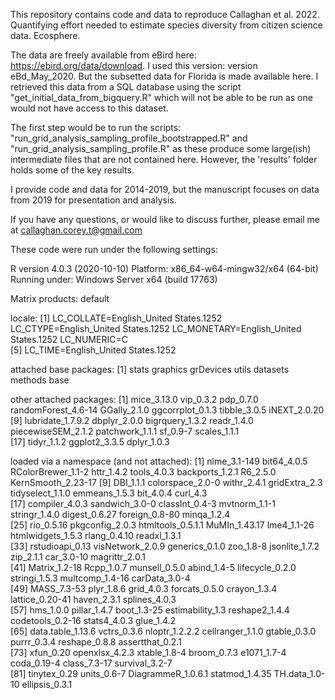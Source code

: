 This repository contains code and data to reproduce Callaghan et al. 2022. Quantifying effort needed to estimate species diversity from citizen science data. Ecosphere.

The data are freely available from eBird here: https://ebird.org/data/download. I used this version: version eBd_May_2020. But the subsetted data for Florida is made available here. I retrieved this data from a SQL database using the script "get_initial_data_from_bigquery.R" which will not be able to be run as one would not have access to this dataset.

The first step would be to run the scripts: "run_grid_analysis_sampling_profile_bootstrapped.R" and "run_grid_analysis_sampling_profile.R" as these produce some large(ish) intermediate files that are not contained here. However, the 'results' folder holds some of the key results.

I provide code and data for 2014-2019, but the manuscript focuses on data from 2019 for presentation and analysis.

If you have any questions, or would like to discuss further, please email me at callaghan.corey.t@gmail.com

These code were run under the following settings:

R version 4.0.3 (2020-10-10)
Platform: x86_64-w64-mingw32/x64 (64-bit)
Running under: Windows Server x64 (build 17763)

Matrix products: default

locale:
[1] LC_COLLATE=English_United States.1252  LC_CTYPE=English_United States.1252    LC_MONETARY=English_United States.1252 LC_NUMERIC=C                          
[5] LC_TIME=English_United States.1252    

attached base packages:
[1] stats     graphics  grDevices utils     datasets  methods   base     

other attached packages:
 [1] mice_3.13.0         vip_0.3.2           pdp_0.7.0           randomForest_4.6-14 GGally_2.1.0        ggcorrplot_0.1.3    tibble_3.0.5        iNEXT_2.0.20       
 [9] lubridate_1.7.9.2   dbplyr_2.0.0        bigrquery_1.3.2     readr_1.4.0         piecewiseSEM_2.1.2  patchwork_1.1.1     sf_0.9-7            scales_1.1.1       
[17] tidyr_1.1.2         ggplot2_3.3.5       dplyr_1.0.3        

loaded via a namespace (and not attached):
 [1] nlme_3.1-149       bit64_4.0.5        RColorBrewer_1.1-2 httr_1.4.2         tools_4.0.3        backports_1.2.1    R6_2.5.0           KernSmooth_2.23-17
 [9] DBI_1.1.1          colorspace_2.0-0   withr_2.4.1        gridExtra_2.3      tidyselect_1.1.0   emmeans_1.5.3      bit_4.0.4          curl_4.3          
[17] compiler_4.0.3     sandwich_3.0-0     classInt_0.4-3     mvtnorm_1.1-1      stringr_1.4.0      digest_0.6.27      foreign_0.8-80     minqa_1.2.4       
[25] rio_0.5.16         pkgconfig_2.0.3    htmltools_0.5.1.1  MuMIn_1.43.17      lme4_1.1-26        htmlwidgets_1.5.3  rlang_0.4.10       readxl_1.3.1      
[33] rstudioapi_0.13    visNetwork_2.0.9   generics_0.1.0     zoo_1.8-8          jsonlite_1.7.2     zip_2.1.1          car_3.0-10         magrittr_2.0.1    
[41] Matrix_1.2-18      Rcpp_1.0.7         munsell_0.5.0      abind_1.4-5        lifecycle_0.2.0    stringi_1.5.3      multcomp_1.4-16    carData_3.0-4     
[49] MASS_7.3-53        plyr_1.8.6         grid_4.0.3         forcats_0.5.0      crayon_1.3.4       lattice_0.20-41    haven_2.3.1        splines_4.0.3     
[57] hms_1.0.0          pillar_1.4.7       boot_1.3-25        estimability_1.3   reshape2_1.4.4     codetools_0.2-16   stats4_4.0.3       glue_1.4.2        
[65] data.table_1.13.6  vctrs_0.3.6        nloptr_1.2.2.2     cellranger_1.1.0   gtable_0.3.0       purrr_0.3.4        reshape_0.8.8      assertthat_0.2.1  
[73] xfun_0.20          openxlsx_4.2.3     xtable_1.8-4       broom_0.7.3        e1071_1.7-4        coda_0.19-4        class_7.3-17       survival_3.2-7    
[81] tinytex_0.29       units_0.6-7        DiagrammeR_1.0.6.1 statmod_1.4.35     TH.data_1.0-10     ellipsis_0.3.1    
